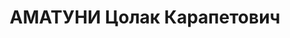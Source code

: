 ---
title: АМАТУНИ Цолак Карапетович
description: "Род. в 1899, г. Баку, армянин, член ВКП(б) с 1918г. Проживал: г. Ростов-на-Дону.\
  \ Партработник, начальник политотдела железной дороги им.Ворошилова \n  Арестован\
  \ 06.02.1937. Обв.: к/р деятельность по ст.ст.58-8, 58-9, 58-11 УК РСФСР. Приговор:\
  \ выездная сессия ВК ВС СССР в г. Ростов-на-Дону, 16.06.1937 – ВМН с конфискацией\
  \ имущества. Расстрелян 16.06.1937, в г.Ростове-на-Дону. \n  Реабилитирован ВК ВС\
  \ СССР 20.07.1955 за отсутствием состава преступления"
---